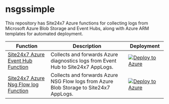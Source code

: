 # nsgssimple

This repository has Site24x7 Azure functions for collecting logs from Microsoft Azure Blob Storage and Event Hubs, along with Azure ARM templates for automated deployment.

| Function | Description | Deployment
|---|---|---|
| [Site24x7 Azure Event Hub Function](BlobForwarder) | Collects and forwards Azure diagnostics logs from Event Hub to Site24x7 AppLogs. | [![Deploy to Azure](https://aka.ms/deploytoazurebutton)](https://portal.azure.com/#create/Microsoft.Template/uri/https%3A%2F%2Fraw.githubusercontent.com%2Faneshpugal%2Fnsgssimple%2Fmain%2FNewTemplate.json) |
| [Site24x7 Azure Nsg Flow log Function](NsgFlowLogsForwarder) | Collects and forwards Azure NSG Flow logs from Azure Blob Storage to Site24x7 AppLogs. | [![Deploy to Azure](https://aka.ms/deploytoazurebutton)](https://portal.azure.com/#create/Microsoft.Template/uri/https%3A%2F%2Fraw.githubusercontent.com%2Faneshpugal%2Fnsgssimple%2Fmain%2FNewTemplate.json) |


